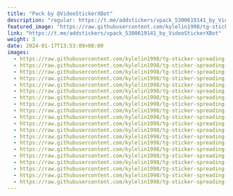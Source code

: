 ```yaml
---
title: "Pack by @VideoStickerXBot"
description: "regular: https://t.me/addstickers/vpack_5300619141_by_VideoStickerXBot"
featured_image: "https://raw.githubusercontent.com/kylelin1998/tg-sticker-spreading-worldwide-images/main/img/44dbeac7-f413-4d74-b9f4-7a179d5ead25.jpg"
link: "https://t.me/addstickers/vpack_5300619141_by_VideoStickerXBot"
weight: 3
date: 2024-01-17T13:53:09+08:00
images:
  - https://raw.githubusercontent.com/kylelin1998/tg-sticker-spreading-worldwide-images/main/img/44dbeac7-f413-4d74-b9f4-7a179d5ead25.jpg
  - https://raw.githubusercontent.com/kylelin1998/tg-sticker-spreading-worldwide-images/main/img/41836983-2510-4d61-ba73-a33d573be5b9.jpg
  - https://raw.githubusercontent.com/kylelin1998/tg-sticker-spreading-worldwide-images/main/img/f41f2a8d-2f34-4854-a6ad-43146f41c375.jpg
  - https://raw.githubusercontent.com/kylelin1998/tg-sticker-spreading-worldwide-images/main/img/d3822b07-69d1-4ef9-bfe7-088f03a102ae.jpg
  - https://raw.githubusercontent.com/kylelin1998/tg-sticker-spreading-worldwide-images/main/img/6b10bc88-8e51-4f7c-9cf3-1a902076630b.jpg
  - https://raw.githubusercontent.com/kylelin1998/tg-sticker-spreading-worldwide-images/main/img/a4a82dd0-a2f7-4e65-9c7d-e9a876de99a0.jpg
  - https://raw.githubusercontent.com/kylelin1998/tg-sticker-spreading-worldwide-images/main/img/e5d4fca1-f790-41fd-a344-8baa3a589a31.jpg
  - https://raw.githubusercontent.com/kylelin1998/tg-sticker-spreading-worldwide-images/main/img/4b0dc63b-a92c-403b-82ae-46aad94a2e11.jpg
  - https://raw.githubusercontent.com/kylelin1998/tg-sticker-spreading-worldwide-images/main/img/a14ead56-08fa-429b-8e0d-01cf1028cef4.jpg
  - https://raw.githubusercontent.com/kylelin1998/tg-sticker-spreading-worldwide-images/main/img/a104ce6d-a33f-44e8-9d64-ca1c8a9b7b07.jpg
  - https://raw.githubusercontent.com/kylelin1998/tg-sticker-spreading-worldwide-images/main/img/2bc31d90-c36c-4b7f-b5a0-08d28184e7e1.jpg
  - https://raw.githubusercontent.com/kylelin1998/tg-sticker-spreading-worldwide-images/main/img/c32c23f4-bcc2-49e5-a344-554cd90fb1db.jpg
  - https://raw.githubusercontent.com/kylelin1998/tg-sticker-spreading-worldwide-images/main/img/93e9bc25-743b-4366-90e5-a41c68774221.jpg
  - https://raw.githubusercontent.com/kylelin1998/tg-sticker-spreading-worldwide-images/main/img/0faebf59-7489-4e1a-9185-2e4cc9a7bab1.jpg
  - https://raw.githubusercontent.com/kylelin1998/tg-sticker-spreading-worldwide-images/main/img/d3ff5f2e-027e-40bb-a5ba-f96849ac75eb.jpg
  - https://raw.githubusercontent.com/kylelin1998/tg-sticker-spreading-worldwide-images/main/img/1366cf58-579c-4265-b186-57d802d224a7.jpg
  - https://raw.githubusercontent.com/kylelin1998/tg-sticker-spreading-worldwide-images/main/img/c3ec95b1-4cd2-4309-a3e2-77ba6896e4e3.jpg
  - https://raw.githubusercontent.com/kylelin1998/tg-sticker-spreading-worldwide-images/main/img/5893886d-9614-4bc2-b90b-c8e47b453913.jpg
  - https://raw.githubusercontent.com/kylelin1998/tg-sticker-spreading-worldwide-images/main/img/055fec0b-8bc1-4182-9e4e-af32af5471a7.jpg
  - https://raw.githubusercontent.com/kylelin1998/tg-sticker-spreading-worldwide-images/main/img/716f82bf-8663-49b5-9b06-96976f1a2e9a.jpg
---
```

